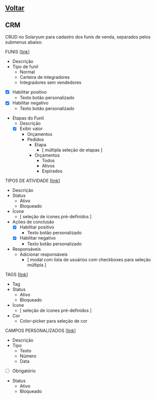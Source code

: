 [Voltar](./00_INDEX.md)
---

## CRM

CRUD no Solaryum para cadastro dos funis de venda, separados pelos submenus abaixo:

FUNIS [[link](https://sandbox.solaryum.com.br/fotus-yfe/configuracoes/configuracoes-crm/funis)]

- Descrição
- Tipo de funil
    - Normal
    - Carteira de integradores
    - Integradores sem vendedores
- [x] Habilitar positivo
    - Texto botão personalizado
- [x] Habilitar negativo
    - Texto botão personalizado
- Etapas do Funil
    - Descrição
    - [x] Exibir valor
        - Orçamentos
        - Pedidos
            - Etapa
                - [ múltipla seleção de etapas ]
            - Orçamentos
                - Todos
                - Ativos
                - Expirados

TIPOS DE
ATIVIDADE [[link](https://sandbox.solaryum.com.br/fotus-yfe/configuracoes/configuracoes-crm/tipos-de-atividade)]

- Descrição
- Status
    - Ativo
    - Bloqueado
- Ícone
    - [ seleção de ícones pré-definidos ]
- Ações de conclusão
    - [x] Habilitar positivo
        - Texto botão personalizado
    - [x] Habilitar negativo
        - Texto botão personalizado
- Responsáveis
    - Adicionar responsáveis
        - [ modal com lista de usuários com checkboxes para seleção múltipla ]

TAGS [[link](https://sandbox.solaryum.com.br/fotus-yfe/configuracoes/configuracoes-crm/tags)]

- Tag
- Status
    - Ativo
    - Bloqueado
- Ícone
    - [ seleção de ícones pré-definidos ]
- Cor
    - Color-picker para seleção de cor

CAMPOS PERSONALIZADOS [[link](https://sandbox.solaryum.com.br/fotus-yfe/configuracoes/configuracoes-crm/atributos)]

- Descrição
- Tipo
    - Texto
    - Número
    - Data
- [ ] Obrigatório
- Status
    - Ativo
    - Bloqueado
